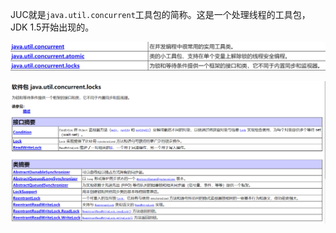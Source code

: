 JUC就是`java.util.concurrent`工具包的简称。这是一个处理线程的工具包，JDK 1.5开始出现的。

![img_1.png](img_1.png)

![img_2.png](img_2.png)